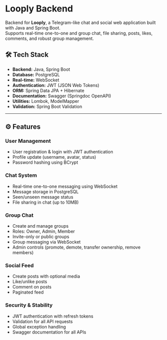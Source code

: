 # Looply Backend

Backend for **Looply**, a Telegram-like chat and social web application built with Java and Spring Boot.  
Supports real-time one-to-one and group chat, file sharing, posts, likes, comments, and robust group management.

## 🛠 Tech Stack

- **Backend:** Java, Spring Boot
- **Database:** PostgreSQL
- **Real-time:** WebSocket
- **Authentication:** JWT (JSON Web Tokens)
- **ORM:** Spring Data JPA + Hibernate
- **Documentation:** Swagger (Springdoc OpenAPI)
- **Utilities:** Lombok, ModelMapper
- **Validation:** Spring Boot Validation

---

## ⚙️ Features

### User Management
- User registration & login with JWT authentication
- Profile update (username, avatar, status)
- Password hashing using BCrypt

### Chat System
- Real-time one-to-one messaging using WebSocket
- Message storage in PostgreSQL
- Seen/unseen message status
- File sharing in chat (up to 10MB)

### Group Chat
- Create and manage groups
- Roles: Owner, Admin, Member
- Invite-only or public groups
- Group messaging via WebSocket
- Admin controls (promote, demote, transfer ownership, remove members)

### Social Feed
- Create posts with optional media
- Like/unlike posts
- Comment on posts
- Paginated feed

### Security & Stability
- JWT authentication with refresh tokens
- Validation for all API requests
- Global exception handling
- Swagger documentation for all APIs



